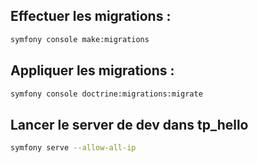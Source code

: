 ## Effectuer les migrations :

```bash
symfony console make:migrations
```

## Appliquer les migrations :

```bash
symfony console doctrine:migrations:migrate
```

## Lancer le server de dev dans tp_hello

```bash
symfony serve --allow-all-ip
```